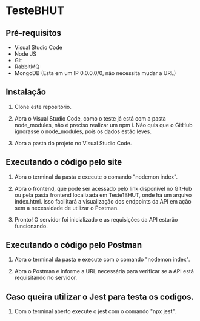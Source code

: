 # TesteBHUT

## Pré-requisitos
- Visual Studio Code
- Node JS
- Git
- RabbitMQ
- MongoDB (Esta em um IP 0.0.0.0/0, não necessita mudar a URL)

## Instalação
1. Clone este repositório.

2. Abra o Visual Studio Code, como o teste já está com a pasta node_modules, não é preciso realizar um npm i. Não quis que o GitHub ignorasse o node_modules, pois os dados estão leves.

3. Abra a pasta do projeto no Visual Studio Code.

## Executando o código pelo site
1. Abra o terminal da pasta e execute o comando "nodemon index".

2. Abra o frontend, que pode ser acessado pelo link disponível no GitHub ou pela pasta frontend localizada em Teste1BHUT, onde há um arquivo index.html. Isso facilitará a visualização dos endpoints da API em ação sem a necessidade de utilizar o Postman.

3. Pronto! O servidor foi inicializado e as requisições da API estarão funcionando.

## Executando o código pelo Postman
1. Abra o terminal da pasta e execute com o comando "nodemon index".

2. Abra o Postman e informe a URL necessária para verificar se a API está requisitando no servidor.

## Caso queira utilizar o Jest para testa os codigos.

1. Com o terminal aberto execute o jest com o comando "npx jest".
